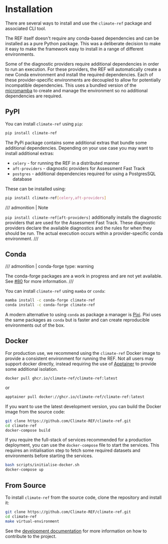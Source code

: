# Installation

There are several ways to install and use the `climate-ref` package and associated CLI tool.

The REF itself doesn't require any conda-based dependencies and can be installed as a pure Python package.
This was a deliberate decision to make it easy to make the framework easy to install in a range of different environments.

Some of the diagnostic providers require additional dependencies in order to run an execution.
For these providers, the REF will automatically create a new Conda environment and install the required dependencies.
Each of these provider-specific environments are decoupled to allow for potentially incompatible dependencies.
This uses a bundled version of the [micromamba](https://github.com/mamba-org/micromamba-releases)
to create and manage the environment so no additional dependencies are required.

## PyPI

You can install `climate-ref` using `pip`:

```bash
pip install climate-ref
```

The PyPi package contains some additional extras that bundle some additional dependencies.
Depending on your use case you may want to install additional extras:

* `celery` - for running the REF in a distributed manner
* `aft-providers` - diagnostic providers for Assessment Fast Track
* `postgres` - additional dependencies required for using a PostgresSQL database

These can be installed using:

```bash
pip install climate-ref[celery,aft-providers]
```

/// admonition | Note

`pip install climate-ref[aft-providers]` additionally installs the diagnostic providers that are used for the
Assessment Fast Track.
These diagnostic providers declare the available diagnostics and the rules for when they should be run.
The actual execution occurs within a provider-specific conda environment.
///



## Conda

/// admonition | conda-forge
    type: warning

The conda-forge packages are a work in progress and are not yet available.
See [#80](https://github.com/Climate-REF/climate-ref/issues/80) for more information.
///

You can install `climate-ref` using `mamba` or `conda`:

```bash
mamba install -c conda-forge climate-ref
conda install -c conda-forge climate-ref
```

A modern alternative to using `conda` as package a manager is [Pixi](https://pixi.sh/dev/).
Pixi uses the same packages as `conda` but is faster and can create reproducible environments out of the box.


## Docker

For production use, we recommend using the `climate-ref` Docker image to provide a consistent environment for running the REF.
Not all users may support docker directly, instead requiring the use of [Apptainer](https://apptainer.org/docs/user/latest/) to provide some additional isolation.

```
docker pull ghcr.io/climate-ref/climate-ref:latest
```

or

```bash
apptainer pull docker://ghcr.io/climate-ref/climate-ref:latest
```

If you want to use the latest development version, you can build the Docker image from the source code:

```bash
git clone https://github.com/Climate-REF/climate-ref.git
cd climate-ref
docker-compose build
```

If you require the full-stack of services recommended for a production deployment, you can use the `docker-compose` file to start the services.
This requires an initialisation step to fetch some required datasets and environments before starting the services.

```bash
bash scripts/initialise-docker.sh
docker-compose up
```

## From Source

To install `climate-ref` from the source code, clone the repository and install it:

```bash
git clone https://github.com/Climate-REF/climate-ref.git
cd climate-ref
make virtual-environment
```

See the [development documentation](development.md) for more information on how to contribute to the project.
